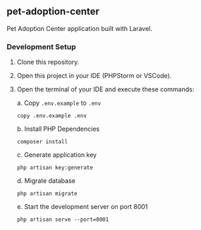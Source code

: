 ## pet-adoption-center
Pet Adoption Center application built with Laravel.

### Development Setup
1. Clone this repository.

2. Open this project in your IDE (PHPStorm or VSCode).

3. Open the terminal of your IDE and execute these commands:

    a. Copy `.env.example` to `.env`
    ```
    copy .env.example .env 
    ```
   
    b. Install PHP Dependencies
    ```
    composer install
    ```
   
    c. Generate application key
    ```
    php artisan key:generate
    ```

    d. Migrate database
    ```
    php artisan migrate
    ```

    e. Start the development server on port 8001
    ```
    php artisan serve --port=8001
    ```
